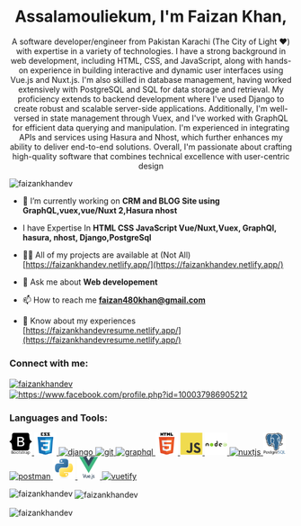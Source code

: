 <h1 align="center">Assalamouliekum, I'm Faizan Khan,</h1>
<p align="center">A software developer/engineer from Pakistan Karachi (The City of Light ❤️) with expertise in a variety of technologies. I have a strong background in web development, including HTML, CSS, and JavaScript, along with hands-on experience in building interactive and dynamic user interfaces using Vue.js and Nuxt.js. I'm also skilled in database management, having worked extensively with PostgreSQL and SQL for data storage and retrieval. My proficiency extends to backend development where I've used Django to create robust and scalable server-side applications. Additionally, I'm well-versed in state management through Vuex, and I've worked with GraphQL for efficient data querying and manipulation. I'm experienced in integrating APIs and services using Hasura and Nhost, which further enhances my ability to deliver end-to-end solutions. Overall, I'm passionate about crafting high-quality software that combines technical excellence with user-centric design</p>

<p align="left"> <img src="https://komarev.com/ghpvc/?username=faizankhandev&label=Profile%20views&color=0e75b6&style=flat" alt="faizankhandev" /> </p>

- 🔭 I’m currently working on **CRM and BLOG Site using GraphQL,vuex,vue/Nuxt 2,Hasura nhost**

- I have Expertise In **HTML CSS JavaScript Vue/Nuxt,Vuex, GraphQl, hasura, nhost, Django,PostgreSql**

- 👨‍💻 All of my projects are available at (Not All) [https://faizankhandev.netlify.app/](https://faizankhandev.netlify.app/)

- 💬 Ask me about **Web developement**

- 📫 How to reach me **faizan480khan@gmail.com**

- 📄 Know about my experiences [https://faizankhandevresume.netlify.app/](https://faizankhandevresume.netlify.app/)

<h3 align="left">Connect with me:</h3>
<p align="left">
<a href="https://dev.to/faizankhandev" target="blank"><img align="center" src="https://raw.githubusercontent.com/rahuldkjain/github-profile-readme-generator/master/src/images/icons/Social/devto.svg" alt="faizankhandev" height="30" width="40" /></a>
<a href="https://fb.com/https://www.facebook.com/profile.php?id=100037986905212" target="blank"><img align="center" src="https://raw.githubusercontent.com/rahuldkjain/github-profile-readme-generator/master/src/images/icons/Social/facebook.svg" alt="https://www.facebook.com/profile.php?id=100037986905212" height="30" width="40" /></a>
</p>

<h3 align="left">Languages and Tools:</h3>
<p align="left"> <a href="https://getbootstrap.com" target="_blank" rel="noreferrer"> <img src="https://raw.githubusercontent.com/devicons/devicon/master/icons/bootstrap/bootstrap-plain-wordmark.svg" alt="bootstrap" width="40" height="40"/> </a> <a href="https://www.w3schools.com/css/" target="_blank" rel="noreferrer"> <img src="https://raw.githubusercontent.com/devicons/devicon/master/icons/css3/css3-original-wordmark.svg" alt="css3" width="40" height="40"/> </a> <a href="https://www.djangoproject.com/" target="_blank" rel="noreferrer"> <img src="https://cdn.worldvectorlogo.com/logos/django.svg" alt="django" width="40" height="40"/> </a> <a href="https://git-scm.com/" target="_blank" rel="noreferrer"> <img src="https://www.vectorlogo.zone/logos/git-scm/git-scm-icon.svg" alt="git" width="40" height="40"/> </a> <a href="https://graphql.org" target="_blank" rel="noreferrer"> <img src="https://www.vectorlogo.zone/logos/graphql/graphql-icon.svg" alt="graphql" width="40" height="40"/> </a> <a href="https://www.w3.org/html/" target="_blank" rel="noreferrer"> <img src="https://raw.githubusercontent.com/devicons/devicon/master/icons/html5/html5-original-wordmark.svg" alt="html5" width="40" height="40"/> </a> <a href="https://developer.mozilla.org/en-US/docs/Web/JavaScript" target="_blank" rel="noreferrer"> <img src="https://raw.githubusercontent.com/devicons/devicon/master/icons/javascript/javascript-original.svg" alt="javascript" width="40" height="40"/> </a> <a href="https://nodejs.org" target="_blank" rel="noreferrer"> <img src="https://raw.githubusercontent.com/devicons/devicon/master/icons/nodejs/nodejs-original-wordmark.svg" alt="nodejs" width="40" height="40"/> </a> <a href="https://nuxtjs.org/" target="_blank" rel="noreferrer"> <img src="https://www.vectorlogo.zone/logos/nuxtjs/nuxtjs-icon.svg" alt="nuxtjs" width="40" height="40"/> </a> <a href="https://www.postgresql.org" target="_blank" rel="noreferrer"> <img src="https://raw.githubusercontent.com/devicons/devicon/master/icons/postgresql/postgresql-original-wordmark.svg" alt="postgresql" width="40" height="40"/> </a> <a href="https://postman.com" target="_blank" rel="noreferrer"> <img src="https://www.vectorlogo.zone/logos/getpostman/getpostman-icon.svg" alt="postman" width="40" height="40"/> </a> <a href="https://www.python.org" target="_blank" rel="noreferrer"> <img src="https://raw.githubusercontent.com/devicons/devicon/master/icons/python/python-original.svg" alt="python" width="40" height="40"/> </a> <a href="https://vuejs.org/" target="_blank" rel="noreferrer"> <img src="https://raw.githubusercontent.com/devicons/devicon/master/icons/vuejs/vuejs-original-wordmark.svg" alt="vuejs" width="40" height="40"/> </a> <a href="https://vuetifyjs.com/en/" target="_blank" rel="noreferrer"> <img src="https://bestofjs.org/logos/vuetify.svg" alt="vuetify" width="40" height="40"/> </a> </p>

<p><img align="left" src="https://github-readme-stats.vercel.app/api/top-langs?username=faizankhandev&show_icons=true&locale=en&layout=compact" alt="faizankhandev" /></p>

<p>&nbsp;<img align="center" src="https://github-readme-stats.vercel.app/api?username=faizankhandev&show_icons=true&locale=en" alt="faizankhandev" /></p>

<p><img align="center" src="https://github-readme-streak-stats.herokuapp.com/?user=faizankhandev&" alt="faizankhandev" /></p>

